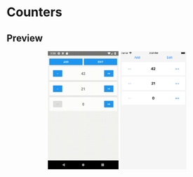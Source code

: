# Counters

## Preview

<p align="center">
  <img width="32%" src="screenshots/preview_android.gif"> <img width="30%" src="screenshots/preview_ios.png">
</p>
